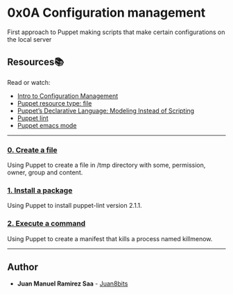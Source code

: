 # 0x0A Configuration management

First approach to Puppet making scripts that make certain configurations on the local server

## Resources:books:
Read or watch:
* [Intro to Configuration Management](https://www.digitalocean.com/community/tutorials/an-introduction-to-configuration-management)
* [Puppet resource type: file](https://puppet.com/docs/puppet/3.8/types/file.html)
* [Puppet’s Declarative Language: Modeling Instead of Scripting](https://puppet.com/blog/puppets-declarative-language-modeling-instead-of-scripting/)
* [Puppet lint](http://puppet-lint.com/)
* [Puppet emacs mode](https://github.com/voxpupuli/puppet-mode)
---

### [0. Create a file](./0-create_a_file.pp)
Using Puppet to create a file in /tmp directory with some, permission, owner, group and content.

### [1. Install a package](./1-install_a_package.pp)
Using Puppet to install puppet-lint version 2.1.1.

### [2. Execute a command](./2-execute_a_command.pp)
Using Puppet to create a manifest that kills a process named killmenow.

---

## Author
* **Juan Manuel Ramirez Saa** - [Juan8bits](https://github.com/Juan8bits)
